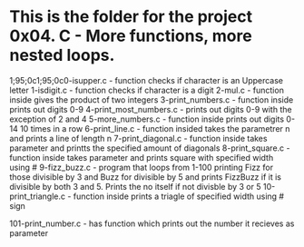 # This is the folder for the project 0x04. C - More functions, more nested loops.
1;95;0c1;95;0c0-isupper.c - function checks if character is an Uppercase letter
1-isdigit.c - function checks if character is a digit
2-mul.c - function inside gives the product of two integers
3-print_numbers.c - function inside prints out digits 0-9
4-print_most_numbers.c - prints out digits 0-9 with the exception of 2 and 4
5-more_numbers.c - function inside prints out digits 0-14 10 times in a row
6-print_line.c - function insided takes the parametrer n and prints a line of length n
7-print_diagonal.c - function inside takes parameter and printts the specified amount of diagonals
8-print_square.c - function inside takes parameter and prints  square with specified width using #
9-fizz_buzz.c - program that loops from 1-100 printing Fizz for those divisible by 3 and Buzz for divisible by 5 and prints FizzBuzz if it is divisible by both 3 and 5. Prints the no itself if not divisble by 3 or 5
10-print_triangle.c - function inside prints a triagle of specified width using # sign

101-print_number.c - has function which prints out the number it recieves as parameter
